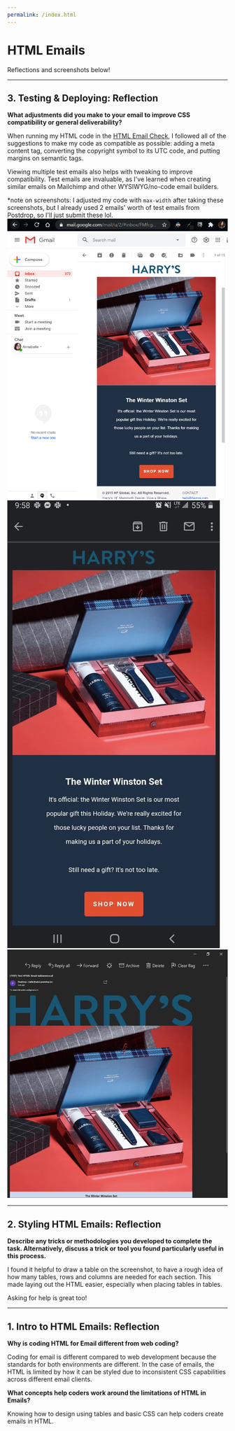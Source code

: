 ```yaml
---
permalink: /index.html
---
```


# HTML Emails

Reflections and screenshots below!

---

## 3. Testing & Deploying: Reflection

**What adjustments did you make to your email to improve CSS compatibility or general deliverability?**

When running my HTML code in the [HTML Email Check](https://www.htmlemailcheck.com/check/), I followed all of the suggestions to make my code as compatible as possible: adding a meta content tag, converting the copyright symbol to its UTC code, and putting margins on semantic tags.

Viewing multiple test emails also helps with tweaking to improve compatibility. Test emails are invaluable, as I've learned when creating similar emails on Mailchimp and other WYSIWYG/no-code email builders.

\*note on screenshots: I adjusted my code with `max-width` after taking these screenshots, but I already used 2 emails' worth of test emails from Postdrop, so I'll just submit these lol.
![Desktop browser email screenshot](./screenshot_desktopbrowser.png)
![Mobile email screenshot](./screenshot_mobile.png)
![Desktop app email screenshot](./screenshot_desktopapp.png)

---

## 2. Styling HTML Emails: Reflection

**Describe any tricks or methodologies you developed to complete the task. Alternatively, discuss a trick or tool you found particularly useful in this process.**

I found it helpful to draw a table on the screenshot, to have a rough idea of how many tables, rows and columns are needed for each section. This made laying out the HTML easier, especially when placing tables in tables.

Asking for help is great too!

---

## 1. Intro to HTML Emails: Reflection

**Why is coding HTML for Email different from web coding?**

Coding for email is different compared to web development because the standards for both environments are different. In the case of emails, the HTML is limited by how it can be styled due to inconsistent CSS capabilities across different email clients.

**What concepts help coders work around the limitations of HTML in Emails?**

Knowing how to design using tables and basic CSS can help coders create emails in HTML.
